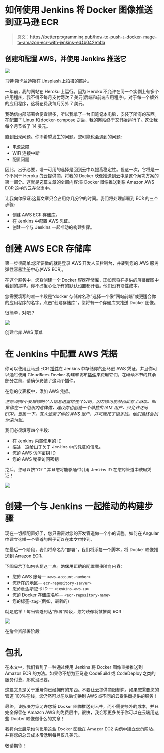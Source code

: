 # 如何使用 Jenkins 将 Docker 图像推送到亚马逊 ECR

> 原文：<https://betterprogramming.pub/how-to-push-a-docker-image-to-amazon-ecr-with-jenkins-ed4b042e141a>

## 创建和配置 AWS，并使用 Jenkins 推送它

![](img/d7dcde038009949e8bca9f99719c8718.png)

马特·斯卡兰迪斯在 [Unsplash](https://unsplash.com?utm_source=medium&utm_medium=referral) 上拍摄的照片。

一年前，我的网站在 Heroku 上运行。因为 Heroku 不允许在同一个实例上有多个应用程序，我不得不每月支付两次 7 美元(后端和前端应用程序)。对于每一个额外的应用程序，这将花费我每月另外 7 美元。

我确信内部部署会便宜很多，所以我拿了一台旧笔记本电脑，安装了所有的东西。在配置了 Linux 和 docker-compose 之后，我的网站终于又开始运行了。这让我每个月节省了 14 美元。

直到出现问题。你不希望发生的问题。您可能也会遇到的问题:

*   电源故障
*   WiFi 连接中断
*   配置问题

因此，出于必要，唯一可用的选择是回到云中以提高稳定性。但这一次，它将是一个不同于 Heroku 的云提供商。将我的 Docker 映像推送到云中是这个解决方案的第一部分。这就是这篇文章的全部内容:将 Docker 图像推送到像 Amazon AWS ECR 这样的云存储库中。

让我向你保证:这篇文章只会占用你几分钟的时间。我们将处理部署到 ECR 的三个步骤:

*   创建 AWS ECR 存储库。
*   在 Jenkins 中配置 AWS 凭证。
*   创建一个与 Jenkins 一起推动的构建步骤。

# 创建 AWS ECR 存储库

第一步很简单:您所要做的就是登录 AWS 开发人员控制台，并转到您的 AWS 服务弹性容器注册中心(AWS ECR)。

在这个服务中，您将创建一个 Docker 容器存储库，正如您将在提供的屏幕截图中看到的那样。你不必担心让所有的默认设置都开着。他们没有隐性成本。

您需要填写的唯一字段是“docker 存储库名称”选择一个像“网站前端”或更适合你的应用程序的名字。点击“创建存储库”，您将有一个存储库来推送 Docker 图像。

很简单，对吧？

![](img/21488a3a65da302b343aee1f9b1a4eb0.png)

创建仓库 AWS 菜单

# 在 Jenkins 中配置 AWS 凭据

你可以使用亚马逊 ECR [插件](https://plugins.jenkins.io/amazon-ecr/)在 Jenkins 中存储你的亚马逊 AWS 凭证，并且你可以通过使用 CloudBees Docker 构建和发布[插件](https://plugins.jenkins.io/docker-build-publish/)来使用它们。在继续本节的其余部分之前，请确保安装了这两个插件。

在您的仪表板中，添加 AWS 凭据。

*注意:确保不要将你的个人信息透露给整个公司，因为你可能会因此惹上麻烦。如果你在一个组织内这样做，建议你也创建一个单独的 IAM 用户，只允许访问 ECR。想象一下，有人登录了你的 AWS 账户，并可能花了很多钱。他们最终会找你来付账。*

我们必须填写四个字段:

*   在 Jenkins 内部使用的 ID
*   描述—这给出了关于 Jenkins 中的凭证的信息。
*   您的 AWS 访问密钥 ID
*   您的 AWS 秘密访问密钥

之后，您可以按“OK ”,并且您将能够通过引用 Jenkins ID 在您的管道中使用凭证！

![](img/90b50a6b8f585feba3bd4a3d353369d0.png)

# 创建一个与 Jenkins 一起推动的构建步骤

现在一切都配置好了，您只需要对您的开发管道做一个小的调整。如何在 Angular 中建立这样一个管道的例子可以在本文中找到。

在最后一个阶段，我们将命名为“部署”，我们将添加一个脚本，将 Docker 映像推送到 Amazon ECR。

下图显示了如何实现这一点。确保用正确的配置替换所有内容:

*   您的 AWS 账号— `<aws-account-number>`
*   您所在的地区— `ecr-repository-server>`
*   您的詹金斯证书 ID — `<jenkins-aws-ID>`
*   您的 Docker 存储库名称— `<ecr-repository-name>`
*   您的标签`<tag>`(例如，最新的)

就是这样！每当管道到达“部署”阶段，您的映像将被推向 ECR！

![](img/ead17d75aac10c73ee28eb2002d0dcb0.png)

在詹金斯部署阶段

# 包扎

在本文中，我们看到了一种通过使用 Jenkins 将 Docker 图像直接推送到 Amazon ECR 的方法。如果你不想为亚马逊 CodeBuild 或 CodeDeploy 之类的服务付费，那就没必要。

这篇文章是关于重用你已经拥有的东西。不要让云提供商限制你。如果您需要您的管道 100%在线，您仍然可以在以后切换到 AWS 或不同的云提供商提供的服务！

最终，该解决方案允许您将 Docker 图像推送到云中，而不需要额外的成本，并且完全保留在 Amazon AWS 的免费层中。很快，我会写更多关于你可以在云端用这些 Docker 映像做什么的文章！

我将向您展示如何使用这些 Docker 图像在 Amazon EC2 实例中建立您的网站，并将您的总云成本降低到每月仅几美元。

敬请期待！